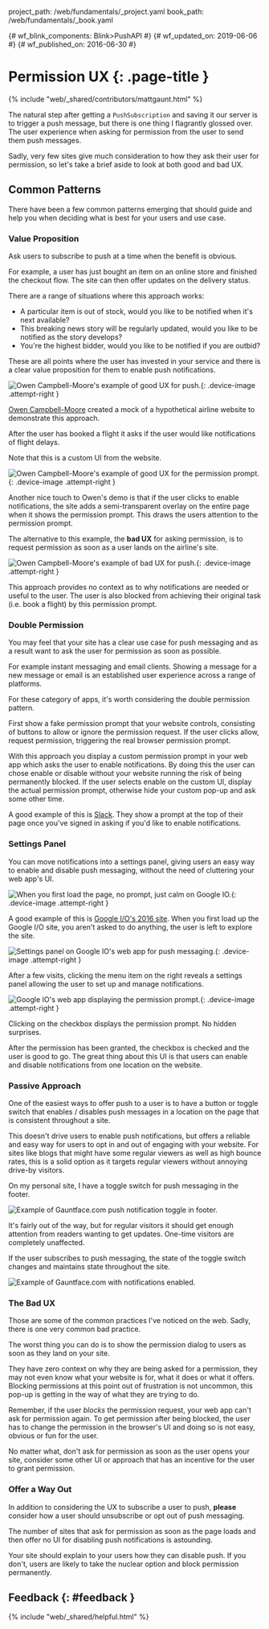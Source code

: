 project_path: /web/fundamentals/_project.yaml
book_path: /web/fundamentals/_book.yaml

{# wf_blink_components: Blink>PushAPI #}
{# wf_updated_on: 2019-06-06 #}
{# wf_published_on: 2016-06-30 #}

# Permission UX {: .page-title }

{% include "web/_shared/contributors/mattgaunt.html" %}



The natural step after getting a `PushSubscription` and saving it our server is
to trigger a push message, but there is one thing I flagrantly glossed over. The
user experience when asking for permission from the user to send them push
messages.

Sadly, very few sites give much consideration to how they ask their user for
permission, so let's take a brief aside to look at both good and bad UX.

## Common Patterns

There have been a few common patterns emerging that should guide and help you when
deciding what is best for your users and use case.

### Value Proposition

Ask users to subscribe to push at a time when the benefit is obvious.

For example, a user has just bought an item on an online store and finished the
checkout flow. The site can then offer updates on the delivery status.

There are a range of situations where this approach works:
- A particular item is out of stock, would you like to be notified when it's next available?
- This breaking news story will be regularly updated, would you like to be notified as the
story develops?
- You're the highest bidder, would you like to be notified if you are outbid?

These are all points where the user has invested in your service and there
is a clear value proposition for them to enable push notifications.

![Owen Campbell-Moore's example of good UX for push.](./images/ux-examples/owen/owen-good-example.png){: .device-image .attempt-right }

[Owen Campbell-Moore](https://twitter.com/owencm) created a mock of a hypothetical airline
website to demonstrate this approach.

After the user has booked a flight it asks if the user would like notifications of flight
delays.

Note that this is a custom UI from the website.

<div class="clearfix"></div>

![Owen Campbell-Moore's example of good UX for the permission prompt.](./images/ux-examples/owen/owen-permission-prompt.png){: .device-image .attempt-right }

Another nice touch to Owen's demo is that if the user clicks to enable
notifications, the site adds a semi-transparent overlay on the entire page when
it shows the permission prompt. This draws the users attention to the
permission prompt.

<div class="clearfix"></div>

The alternative to this example, the **bad UX** for asking permission, is to request
permission as soon as a user lands on the airline's site.

![Owen Campbell-Moore's example of bad UX for push.](./images/ux-examples/owen/owen-bad-ux.png){: .device-image .attempt-right }

This approach provides no context as to why notifications are needed or
useful to the user. The user is also blocked from achieving their original
task (i.e. book a flight) by this permission prompt.

<div class="clearfix"></div>

### Double Permission

You may feel that your site has a clear use case for push messaging and as
a result want to ask the user for permission as soon as possible.

For example instant messaging and email clients. Showing a message for a
new message or email is an established user experience across a range of
platforms.

For these category of apps, it's worth considering the double permission
pattern.

First show a fake permission prompt that your website controls, consisting
of buttons to allow or ignore the permission request. If the user clicks
allow, request permission, triggering the real browser permission prompt.

With this approach you display a custom permission prompt in your web app
which asks the user to enable notifications. By doing this the user can
chose enable or disable without your website running the risk of being
permanently blocked. If the user selects enable on the custom UI, display
the actual permission prompt, otherwise hide your custom pop-up and ask
some other time.

A good example of this is [Slack](https://slack.com/). They show a prompt at
the top of their page once you've signed in asking if you'd like to enable notifications.


### Settings Panel

You can move notifications into a settings panel, giving users an easy way
to enable and disable push messaging, without the need of cluttering your
web app's UI.

![When you first load the page, no prompt, just calm on Google IO.](./images/ux-examples/google-io/google-io-first-load.png){: .device-image .attempt-right }

A good example of this is [Google I/O's 2016 site](https://events.google.com/io2016/).
When you first load up the Google I/O site, you aren't asked to do anything,
the user is left to explore the site.

<div class="clearfix"></div>

![Settings panel on Google IO's web app for push messaging.](./images/ux-examples/google-io/google-io-settings-panel.png){: .device-image .attempt-right }

After a few visits, clicking the menu item on the right reveals a settings
panel allowing the user to set up and manage notifications.

<div class="clearfix"></div>

![Google IO's web app displaying the permission prompt.](./images/ux-examples/google-io/google-io-permission-prompt.png){: .device-image .attempt-right }

Clicking on the checkbox displays the permission prompt. No hidden surprises.

After the permission has been granted, the checkbox is checked and the user
is good to go. The great thing about this UI is that users can enable and
disable notifications from one location on the website.

<div class="clearfix"></div>

### Passive Approach

One of the easiest ways to offer push to a user is to have a button
or toggle switch that enables / disables push messages in a location
on the page that is consistent throughout a site.

This doesn't drive users to enable push notifications, but offers a
reliable and easy way for users to opt in and out of engaging with your
website. For sites like blogs that might have some regular viewers as well
as high bounce rates, this is a solid option as it targets regular viewers
without annoying drive-by visitors.

On my personal site, I have a toggle switch for push messaging in the footer.

![Example of Gauntface.com push notification toggle in
footer.](./images/ux-examples/gauntface/gauntface-intro.png)

It's fairly out of the way, but for regular visitors it should get enough
attention from readers wanting to get updates. One-time visitors are
completely unaffected.

If the user subscribes to push messaging, the state of the toggle switch
changes and maintains state throughout the site.

![Example of Gauntface.com with notifications
enabled.](./images/ux-examples/gauntface/gauntface-enabled.png)

### The Bad UX

Those are some of the common practices I've noticed on the web. Sadly, there is one very common
bad practice.

The worst thing you can do is to show the permission dialog to users as soon as they
land on your site.

They have zero context on why they are being asked for a permission, they may
not even know what your website is for, what it does or what it offers. Blocking
permissions at this point out of frustration is not uncommon, this pop-up is
getting in the way of what they are trying to do.

Remember, if the user *blocks* the permission request, your web app can't ask for permission
again. To get permission after being blocked, the user has to change the permission in the
browser's UI and doing so is not easy, obvious or fun for the user.

No matter what, don't ask for permission as soon as the user opens your site, consider some
other UI or approach that has an incentive for the user to grant permission.

### Offer a Way Out

In addition to considering the UX to subscribe a user to push, **please** consider how a user
should unsubscribe or opt out of push messaging.

The number of sites that ask for permission as soon as the page loads and then
offer no UI for disabling push notifications is astounding.



Your site should explain to your users how they can disable push. If you don't, users are
likely to take the nuclear option and block permission permanently.

## Feedback {: #feedback }

{% include "web/_shared/helpful.html" %}
